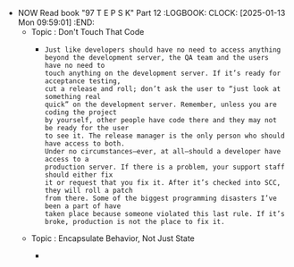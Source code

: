 - NOW Read book "97 T E P S K" Part 12
  :LOGBOOK:
  CLOCK: [2025-01-13 Mon 09:59:01]
  :END:
	- Topic : Don't Touch That Code
		- ```apl
		  Just like developers should have no need to access anything
		  beyond the development server, the QA team and the users have no need to
		  touch anything on the development server. If it’s ready for acceptance testing, 
		  cut a release and roll; don’t ask the user to “just look at something real
		  quick” on the development server. Remember, unless you are coding the project
		  by yourself, other people have code there and they may not be ready for the user
		  to see it. The release manager is the only person who should have access to both.
		  Under no circumstances—ever, at all—should a developer have access to a
		  production server. If there is a problem, your support staff should either fix
		  it or request that you fix it. After it’s checked into SCC, they will roll a patch
		  from there. Some of the biggest programming disasters I’ve been a part of have
		  taken place because someone violated this last rule. If it’s
		  broke, production is not the place to fix it.
		  ```
	- Topic : Encapsulate Behavior, Not Just State
		- ```apl
		  ```